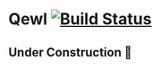 # Qewl [![Build Status](https://travis-ci.com/groundbreaker/qewl.svg?branch=master)](https://travis-ci.com/groundbreaker/qewl)

## Under Construction 🚧